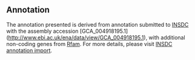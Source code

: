 
Annotation
----------

The annotation presented is derived from annotation submitted to
[INSDC](http://www.insdc.org) with the assembly accession [GCA\_004918195.1]
(http://www.ebi.ac.uk/ena/data/view/GCA_004918195.1),
with additional non-coding genes from
[Rfam](http://rfam.xfam.org/). For more details, please visit [INSDC
annotation import](http://ensemblgenomes.org/info/data/insdc_annotation).

